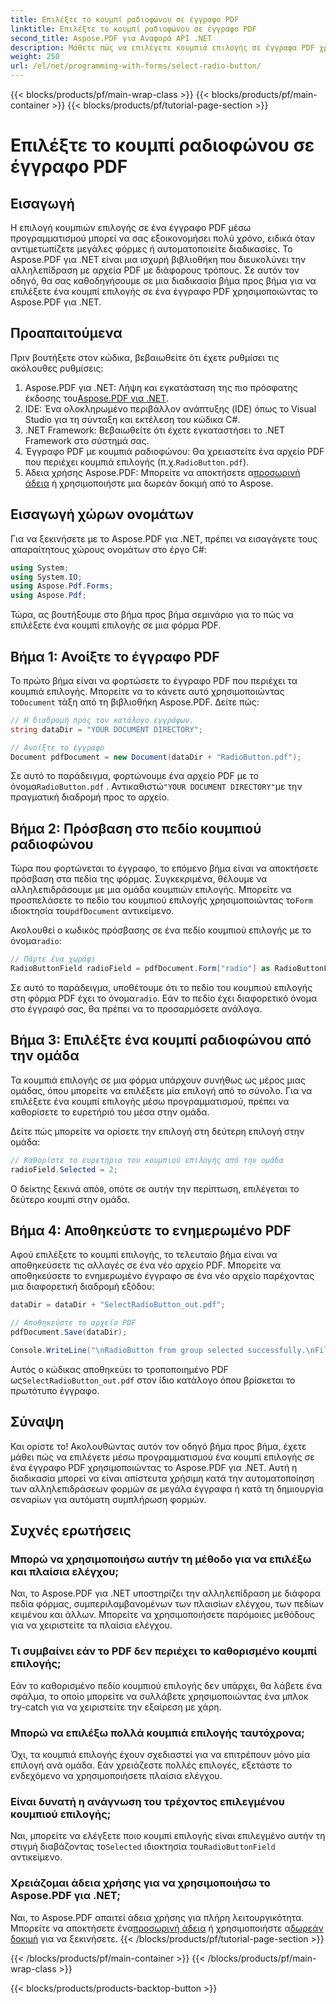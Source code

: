 ```yaml
---
title: Επιλέξτε το κουμπί ραδιοφώνου σε έγγραφο PDF
linktitle: Επιλέξτε το κουμπί ραδιοφώνου σε έγγραφο PDF
second_title: Aspose.PDF για Αναφορά API .NET
description: Μάθετε πώς να επιλέγετε κουμπιά επιλογής σε έγγραφα PDF χρησιμοποιώντας το Aspose.PDF για .NET με αυτόν τον οδηγό βήμα προς βήμα. Αυτοματοποιήστε εύκολα τις αλληλεπιδράσεις φόρμας.
weight: 250
url: /el/net/programming-with-forms/select-radio-button/
---
```


{{< blocks/products/pf/main-wrap-class >}}
{{< blocks/products/pf/main-container >}}
{{< blocks/products/pf/tutorial-page-section >}}

# Επιλέξτε το κουμπί ραδιοφώνου σε έγγραφο PDF

## Εισαγωγή

Η επιλογή κουμπιών επιλογής σε ένα έγγραφο PDF μέσω προγραμματισμού μπορεί να σας εξοικονομήσει πολύ χρόνο, ειδικά όταν αντιμετωπίζετε μεγάλες φόρμες ή αυτοματοποιείτε διαδικασίες. Το Aspose.PDF για .NET είναι μια ισχυρή βιβλιοθήκη που διευκολύνει την αλληλεπίδραση με αρχεία PDF με διάφορους τρόπους. Σε αυτόν τον οδηγό, θα σας καθοδηγήσουμε σε μια διαδικασία βήμα προς βήμα για να επιλέξετε ένα κουμπί επιλογής σε ένα έγγραφο PDF χρησιμοποιώντας το Aspose.PDF για .NET. 

## Προαπαιτούμενα

Πριν βουτήξετε στον κώδικα, βεβαιωθείτε ότι έχετε ρυθμίσει τις ακόλουθες ρυθμίσεις:

1.  Aspose.PDF για .NET: Λήψη και εγκατάσταση της πιο πρόσφατης έκδοσης του[Aspose.PDF για .NET](https://releases.aspose.com/pdf/net/).
2. IDE: Ένα ολοκληρωμένο περιβάλλον ανάπτυξης (IDE) όπως το Visual Studio για τη σύνταξη και εκτέλεση του κώδικα C#.
3. .NET Framework: Βεβαιωθείτε ότι έχετε εγκαταστήσει το .NET Framework στο σύστημά σας.
4.  Έγγραφο PDF με κουμπιά ραδιοφώνου: Θα χρειαστείτε ένα αρχείο PDF που περιέχει κουμπιά επιλογής (π.χ.`RadioButton.pdf`).
5.  Άδεια χρήσης Aspose.PDF: Μπορείτε να αποκτήσετε α[προσωρινή άδεια](https://purchase.aspose.com/temporary-license/) ή χρησιμοποιήστε μια δωρεάν δοκιμή από το Aspose.

## Εισαγωγή χώρων ονομάτων

Για να ξεκινήσετε με το Aspose.PDF για .NET, πρέπει να εισαγάγετε τους απαραίτητους χώρους ονομάτων στο έργο C#:

```csharp
using System;
using System.IO;
using Aspose.Pdf.Forms;
using Aspose.Pdf;
```

Τώρα, ας βουτήξουμε στο βήμα προς βήμα σεμινάριο για το πώς να επιλέξετε ένα κουμπί επιλογής σε μια φόρμα PDF.

## Βήμα 1: Ανοίξτε το έγγραφο PDF

 Το πρώτο βήμα είναι να φορτώσετε το έγγραφο PDF που περιέχει τα κουμπιά επιλογής. Μπορείτε να το κάνετε αυτό χρησιμοποιώντας το`Document` τάξη από τη βιβλιοθήκη Aspose.PDF. Δείτε πώς:

```csharp
// Η διαδρομή προς τον κατάλογο εγγράφων.
string dataDir = "YOUR DOCUMENT DIRECTORY";

// Ανοίξτε το έγγραφο
Document pdfDocument = new Document(dataDir + "RadioButton.pdf");
```

 Σε αυτό το παράδειγμα, φορτώνουμε ένα αρχείο PDF με το όνομα`RadioButton.pdf` . Αντικαθιστώ`"YOUR DOCUMENT DIRECTORY"`με την πραγματική διαδρομή προς το αρχείο.

## Βήμα 2: Πρόσβαση στο πεδίο κουμπιού ραδιοφώνου

 Τώρα που φορτώνεται το έγγραφο, το επόμενο βήμα είναι να αποκτήσετε πρόσβαση στα πεδία της φόρμας. Συγκεκριμένα, θέλουμε να αλληλεπιδράσουμε με μια ομάδα κουμπιών επιλογής. Μπορείτε να προσπελάσετε το πεδίο του κουμπιού επιλογής χρησιμοποιώντας το`Form` ιδιοκτησία του`pdfDocument` αντικείμενο.

 Ακολουθεί ο κωδικός πρόσβασης σε ένα πεδίο κουμπιού επιλογής με το όνομα`radio`:

```csharp
// Πάρτε ένα χωράφι
RadioButtonField radioField = pdfDocument.Form["radio"] as RadioButtonField;
```

 Σε αυτό το παράδειγμα, υποθέτουμε ότι το πεδίο του κουμπιού επιλογής στη φόρμα PDF έχει το όνομα`radio`. Εάν το πεδίο έχει διαφορετικό όνομα στο έγγραφό σας, θα πρέπει να το προσαρμόσετε ανάλογα.

## Βήμα 3: Επιλέξτε ένα κουμπί ραδιοφώνου από την ομάδα

Τα κουμπιά επιλογής σε μια φόρμα υπάρχουν συνήθως ως μέρος μιας ομάδας, όπου μπορείτε να επιλέξετε μία επιλογή από το σύνολο. Για να επιλέξετε ένα κουμπί επιλογής μέσω προγραμματισμού, πρέπει να καθορίσετε το ευρετήριό του μέσα στην ομάδα. 

Δείτε πώς μπορείτε να ορίσετε την επιλογή στη δεύτερη επιλογή στην ομάδα:

```csharp
// Καθορίστε το ευρετήριο του κουμπιού επιλογής από την ομάδα
radioField.Selected = 2;
```

 Ο δείκτης ξεκινά από`0`, οπότε σε αυτήν την περίπτωση, επιλέγεται το δεύτερο κουμπί στην ομάδα.

## Βήμα 4: Αποθηκεύστε το ενημερωμένο PDF

Αφού επιλέξετε το κουμπί επιλογής, το τελευταίο βήμα είναι να αποθηκεύσετε τις αλλαγές σε ένα νέο αρχείο PDF. Μπορείτε να αποθηκεύσετε το ενημερωμένο έγγραφο σε ένα νέο αρχείο παρέχοντας μια διαφορετική διαδρομή εξόδου:

```csharp
dataDir = dataDir + "SelectRadioButton_out.pdf";

// Αποθηκεύστε το αρχείο PDF
pdfDocument.Save(dataDir);

Console.WriteLine("\nRadioButton from group selected successfully.\nFile saved at " + dataDir);
```

 Αυτός ο κώδικας αποθηκεύει το τροποποιημένο PDF ως`SelectRadioButton_out.pdf` στον ίδιο κατάλογο όπου βρίσκεται το πρωτότυπο έγγραφο.

## Σύναψη

Και ορίστε το! Ακολουθώντας αυτόν τον οδηγό βήμα προς βήμα, έχετε μάθει πώς να επιλέγετε μέσω προγραμματισμού ένα κουμπί επιλογής σε ένα έγγραφο PDF χρησιμοποιώντας το Aspose.PDF για .NET. Αυτή η διαδικασία μπορεί να είναι απίστευτα χρήσιμη κατά την αυτοματοποίηση των αλληλεπιδράσεων φορμών σε μεγάλα έγγραφα ή κατά τη δημιουργία σεναρίων για αυτόματη συμπλήρωση φορμών.

## Συχνές ερωτήσεις

### Μπορώ να χρησιμοποιήσω αυτήν τη μέθοδο για να επιλέξω και πλαίσια ελέγχου;  
Ναι, το Aspose.PDF για .NET υποστηρίζει την αλληλεπίδραση με διάφορα πεδία φόρμας, συμπεριλαμβανομένων των πλαισίων ελέγχου, των πεδίων κειμένου και άλλων. Μπορείτε να χρησιμοποιήσετε παρόμοιες μεθόδους για να χειριστείτε τα πλαίσια ελέγχου.

### Τι συμβαίνει εάν το PDF δεν περιέχει το καθορισμένο κουμπί επιλογής;  
Εάν το καθορισμένο πεδίο κουμπιού επιλογής δεν υπάρχει, θα λάβετε ένα σφάλμα, το οποίο μπορείτε να συλλάβετε χρησιμοποιώντας ένα μπλοκ try-catch για να χειριστείτε την εξαίρεση με χάρη.

### Μπορώ να επιλέξω πολλά κουμπιά επιλογής ταυτόχρονα;  
Όχι, τα κουμπιά επιλογής έχουν σχεδιαστεί για να επιτρέπουν μόνο μία επιλογή ανά ομάδα. Εάν χρειάζεστε πολλές επιλογές, εξετάστε το ενδεχόμενο να χρησιμοποιήσετε πλαίσια ελέγχου.

### Είναι δυνατή η ανάγνωση του τρέχοντος επιλεγμένου κουμπιού επιλογής;  
 Ναι, μπορείτε να ελέγξετε ποιο κουμπί επιλογής είναι επιλεγμένο αυτήν τη στιγμή διαβάζοντας το`Selected` ιδιοκτησία του`RadioButtonField` αντικείμενο.

### Χρειάζομαι άδεια χρήσης για να χρησιμοποιήσω το Aspose.PDF για .NET;  
 Ναι, το Aspose.PDF απαιτεί άδεια χρήσης για πλήρη λειτουργικότητα. Μπορείτε να αποκτήσετε ένα[προσωρινή άδεια](https://purchase.aspose.com/temporary-license/) ή χρησιμοποιήστε α[δωρεάν δοκιμή](https://releases.aspose.com/) για να ξεκινήσετε.
{{< /blocks/products/pf/tutorial-page-section >}}

{{< /blocks/products/pf/main-container >}}
{{< /blocks/products/pf/main-wrap-class >}}

{{< blocks/products/products-backtop-button >}}
